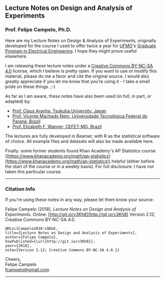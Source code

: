 ## Lecture Notes on Design and Analysis of Experiments  
### **Prof. Felipe Campelo, Ph.D.**  

Here are my Lecture Notes on Design & Analysis of Experiments, originally developed for the course I used to offer twice a year for [UFMG](http://www.ufmg.br)'s [Graduate Program in Electrical Engineering](http://ppgee.ufmg.br/index.php). I hope they might prove useful elsewhere.

I am releasing these lecture notes under a [Creative Commons BY-NC-SA 4.0](https://creativecommons.org/licenses/by-nc-sa/4.0/) license, which I believe is pretty open. If you want to use or modify this material, please do me a favor and cite the original source. I would also greatly appreciate if you let me know that you're using it - I take a small pride on these things. ;-)  

As far as I am aware, these notes have also been used (in full, in part, or adapted) by:

- [Prof. Claus Aranha, Tsukuba University, Japan](https://github.com/caranha/ExperimentDesignLectureNotes)
- [Prof. Vicente Machado Neto, Universidade Tecnológica Federal do Paraná, Brazil](http://www.energiapura.net.br/alunos/planejamento_experimentos/Aulas_PAE/)
- [Prof. Elizabeth F. Wanner, CEFET-MG, Brazil](http://lattes.cnpq.br/2243256075052322)

The lectures are fully developed in Beamer, with R as the statistical software of choice. All example files and datasets will also be made available here.

Finally: some former students found Khan Academy's AP Statistics course ([https://www.khanacademy.org/math/ap-statistics](https://www.khanacademy.org/math/ap-statistics)) helpful (either before the start of the course or in a weekly basis). For full disclosure: I have not taken this particular course.

*****
### Citation Info
If you're using these notes in any way, please let them know your source:

Felipe Campelo (2018), _Lecture Notes on Design and Analysis of Experiments_. Online: [http://git.io/v3Kh8](http://git.io/v3Kh8) Version 2.12; Creative Commons BY-NC-SA 4.0.

    @Misc{Campelo2018-LNDoE,
    title={Lecture Notes on Design and Analysis of Experiments},
    author={Felipe Campelo}, 
    howPublished={\url{http://git.io/v3Kh8}}, 
    year={2018},
    note={Version 2.12; Creative Commons BY-NC-SA 4.0.}}

Cheers,  
Felipe Campelo  
fcampelo@gmail.com

------
